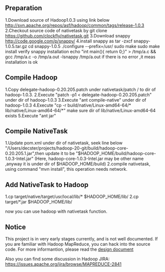 Preparation
------------

1.Download source of Hadoop1.0.3 using link below 
	http://svn.apache.org/repos/asf/hadoop/common/tags/release-1.0.3
2.Checkout source code of nativetask by git clone
	https://github.com/clockfly/nativetask.git
3.Download snappy http://code.google.com/p/snappy/
4.install snappy as
	tar -zxcf  snappy-1.0.5.tar.gz
	cd snappy-1.0.5
      ./configure --prefix=/usr/
	sudo make
	sudo make install
  verify snappy installation
	echo "int main(){ return 0;}" > /tmp/a.c && gcc /tmp/a.c -o /tmp/a.out -lsnappy
	/tmp/a.out
  if there is no error ,it meas installation is ok

Compile Hadoop
--------------
1.Copy delegate-hadoop-0.20.205.patch under nativetask/patch / to  dir of hadoop-1.0.3.
2.Execute "patch -p1 < delegate-hadoop-0.20.205.patch" under dir of hadoop-1.0.3
3.Execute "ant compile-native" under dir of hadoop-1.0.3
4.Execute "cp -r build/native/Linux-amd64-64/* lib/native/Linux-amd64-64/*"
  make sure dir of lib/native/Linux-amd64-64 exists
5.Execute "ant jar" 

Compile NativeTask
------------------
1.Update pom.xml under dir of nativetask, seek line below "<systemPath>/Users/decster/projects/hadoop-20-git/build/hadoop-core-0.20.205.1.jar</systemPath>",then update it to be "<systemPath>$HADOOP_HOME/build/hadoop-core-1.0.3-Intel.jar</systemPath>" (Here, hadoop-core-1.0.3-Intel.jar may be other name ,anyway it is under dir of $HADOOP_HOME/build)
2.compile nativetask, using command "mvn install", this operation needs network.

Add NativeTask to Hadoop
------------------------
1.cp target/native/target/usr/local/lib/*  $HADOOP_HOME/lib/
2.cp target/*.jar $HADOOP_HOME/lib/

now you can use hadoop with nativetask function.


Notice
------
This project is in very early stages currently, and is not well documented. 
If you are familiar with Hadoop MapReduce, you can hack into the source code. 
For more informantion, please read the 
[design document](https://github.com/decster/nativetask/wiki/The-Design-of-NativeTask)

Also you can find some discussion in Hadoop JIRA:  
https://issues.apache.org/jira/browse/MAPREDUCE-2841
